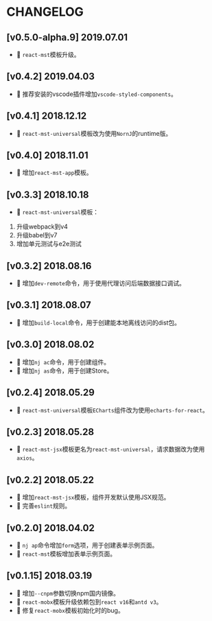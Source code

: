 # CHANGELOG

## [v0.5.0-alpha.9] 2019.07.01

* 🌟 `react-mst`模板升级。

## [v0.4.2] 2019.04.03

* 🌟 推荐安装的vscode插件增加`vscode-styled-components`。

## [v0.4.1] 2018.12.12

* 🌟 `react-mst-universal`模板改为使用`NornJ`的runtime版。

## [v0.4.0] 2018.11.01

* 🌟 增加`react-mst-app`模板。

## [v0.3.3] 2018.10.18

* 🌟 `react-mst-universal`模板：
1. 升级webpack到v4
2. 升级babel到v7
3. 增加单元测试与e2e测试

## [v0.3.2] 2018.08.16

* 🌟 增加`dev-remote`命令，用于使用代理访问后端数据接口调试。

## [v0.3.1] 2018.08.07

* 🌟 增加`build-local`命令，用于创建能本地离线访问的dist包。

## [v0.3.0] 2018.08.02

* 🌟 增加`nj ac`命令，用于创建组件。
* 🌟 增加`nj as`命令，用于创建Store。

## [v0.2.4] 2018.05.29

* 🌟 `react-mst-universal`模板`ECharts`组件改为使用`echarts-for-react`。

## [v0.2.3] 2018.05.28

* 🌟 `react-mst-jsx`模板更名为`react-mst-universal`，请求数据改为使用`axios`。

## [v0.2.2] 2018.05.22

* 🌟 增加`react-mst-jsx`模板，组件开发默认使用JSX规范。
* 🌟 完善`eslint`规则。

## [v0.2.0] 2018.04.02

* 🌟 `nj ap`命令增加`form`选项，用于创建表单示例页面。
* 🌟 `react-mst`模板增加表单示例页面。

## [v0.1.15] 2018.03.19

* 🌟 增加`--cnpm`参数切换npm国内镜像。
* 🌟 `react-mobx`模板升级依赖包到`react v16`和`antd v3`。
* 🐞 修复`react-mobx`模板初始化时的bug。